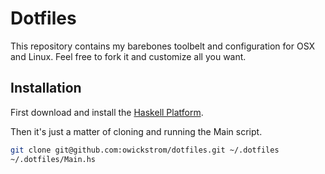 # Dotfiles

This repository contains my barebones toolbelt and configuration for OSX and
Linux. Feel free to fork it and customize all you want.

## Installation

First download and install the [Haskell Platform](https://www.haskell.org/platform/).

Then it's just a matter of cloning and running the Main script.

```bash
git clone git@github.com:owickstrom/dotfiles.git ~/.dotfiles
~/.dotfiles/Main.hs
```
